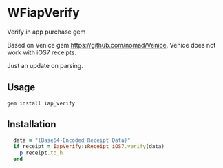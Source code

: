 WFiapVerify
===========

Verify in app purchase gem

Based on Venice gem https://github.com/nomad/Venice. Venice does not work with iOS7 receipts.

Just an update on parsing. 

## Usage
    gem install iap_verify

## Installation

```ruby
  data = "(Base64-Encoded Receipt Data)"
  if receipt = IapVerify::Receipt_iOS7.verify(data)
    p receipt.to_h
  end
```


